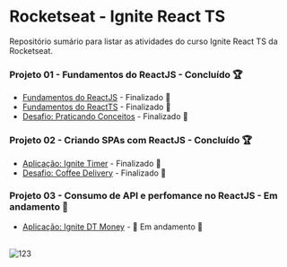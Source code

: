 # Rocketseat - Ignite React TS

<p>Repositório sumário para listar as atividades do curso Ignite React TS da Rocketseat.</p>

### Projeto 01 - Fundamentos do ReactJS - Concluído :trophy: 
* [Fundamentos do ReactJS](https://github.com/MouraPragana/01-fundamentos-reactjs-ignite) - Finalizado :1st_place_medal:
* [Fundamentos do ReactTS](https://github.com/MouraPragana/01-fundamentos-reactjs-ts-ignite) - Finalizado :1st_place_medal:
* [Desafio: Praticando Conceitos](https://github.com/MouraPragana/01-desafio-ignite-todo) - Finalizado :1st_place_medal:

### Projeto 02 - Criando SPAs com ReactJS - Concluído :trophy: 
* [Aplicação: Ignite Timer](https://github.com/MouraPragana/02-ignite-timer) - Finalizado :1st_place_medal:
* [Desafio: Coffee Delivery](https://github.com/MouraPragana/02-desafio-ignite-coffee-delivery) - Finalizado :1st_place_medal:

### Projeto 03 - Consumo de API e perfomance no ReactJS - Em andamento 🚧
* [Aplicação: Ignite DT Money](https://github.com/MouraPragana/03-ignite-dt-money) - 🚧 Em andamento 🚧

\
![123](https://user-images.githubusercontent.com/78274293/208878002-3809c4a4-049a-4eb0-b5bf-b4a2fabd0988.png)
